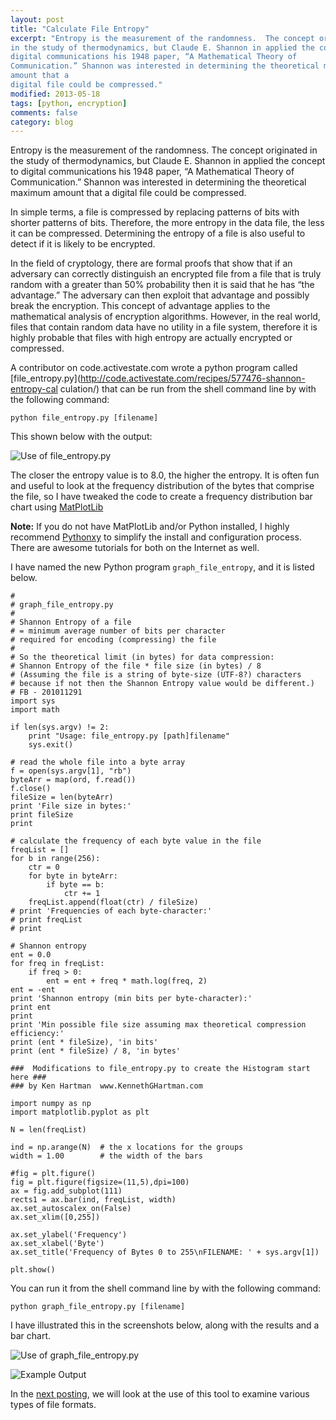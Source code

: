 ```yaml
---
layout: post
title: "Calculate File Entropy"
excerpt: "Entropy is the measurement of the randomness.  The concept originated
in the study of thermodynamics, but Claude E. Shannon in applied the concept to
digital communications his 1948 paper, “A Mathematical Theory of
Communication.” Shannon was interested in determining the theoretical maximum
amount that a
digital file could be compressed."
modified: 2013-05-18
tags: [python, encryption]
comments: false
category: blog
---
```


Entropy is the measurement of the randomness.  The concept originated in the
study of thermodynamics, but Claude E. Shannon in applied the concept to
digital communications his 1948 paper, “A Mathematical Theory of
Communication.”  Shannon was interested in determining the theoretical
maximum amount that a digital file could be compressed.

In simple terms, a file is compressed by replacing patterns of bits with
shorter patterns of bits.  Therefore, the more entropy in the data file, the
less it can be compressed.  Determining the entropy of a file is also useful to
detect if it is likely to be encrypted.

In the field of cryptology, there are formal proofs that show that if an
adversary can correctly distinguish an encrypted file from a file that is truly
random with a greater than 50% probability then it is said that he has “the
advantage.”  The adversary can then exploit that advantage and possibly break
the encryption.  This concept of advantage applies to the mathematical analysis
of encryption algorithms.  However, in the real world, files that contain
random data have no utility in a file system, therefore it is highly probable
that files with high entropy are actually encrypted or compressed.

A contributor on code.activestate.com wrote a python program called
[file_entropy.py](http://code.activestate.com/recipes/577476-shannon-entropy-cal
culation/) that can be run from the shell command line by with the following
command:

```
python file_entropy.py [filename]
```

This shown below with the output:

![Use of file_entropy.py](https://kennethghartman.com/images/Use-of-file_entropy.py_.png)

The closer the entropy value is to 8.0, the higher the entropy.  It is often
fun and useful to look at the frequency distribution of the bytes that comprise
the file, so I have tweaked the code to create a frequency distribution bar
chart using [MatPlotLib](http://matplotlib.org/)

**Note:**  If you do not have MatPlotLib and/or Python installed, I highly
recommend [Pythonxy](http://code.google.com/p/pythonxy/)  to simplify the
install and configuration process.  There are awesome tutorials for both on the
Internet as well.

I have named the new Python program `graph_file_entropy`, and it is listed
below.

```
#
# graph_file_entropy.py
#
# Shannon Entropy of a file
# = minimum average number of bits per character
# required for encoding (compressing) the file
#
# So the theoretical limit (in bytes) for data compression:
# Shannon Entropy of the file * file size (in bytes) / 8
# (Assuming the file is a string of byte-size (UTF-8?) characters
# because if not then the Shannon Entropy value would be different.)
# FB - 201011291
import sys
import math

if len(sys.argv) != 2:
    print "Usage: file_entropy.py [path]filename"
    sys.exit()

# read the whole file into a byte array
f = open(sys.argv[1], "rb")
byteArr = map(ord, f.read())
f.close()
fileSize = len(byteArr)
print 'File size in bytes:'
print fileSize
print

# calculate the frequency of each byte value in the file
freqList = []
for b in range(256):
    ctr = 0
    for byte in byteArr:
        if byte == b:
            ctr += 1
    freqList.append(float(ctr) / fileSize)
# print 'Frequencies of each byte-character:'
# print freqList
# print

# Shannon entropy
ent = 0.0
for freq in freqList:
    if freq > 0:
        ent = ent + freq * math.log(freq, 2)
ent = -ent
print 'Shannon entropy (min bits per byte-character):'
print ent
print
print 'Min possible file size assuming max theoretical compression efficiency:'
print (ent * fileSize), 'in bits'
print (ent * fileSize) / 8, 'in bytes'

###  Modifications to file_entropy.py to create the Histogram start here ###
### by Ken Hartman  www.KennethGHartman.com

import numpy as np
import matplotlib.pyplot as plt

N = len(freqList)

ind = np.arange(N)  # the x locations for the groups
width = 1.00        # the width of the bars

#fig = plt.figure()
fig = plt.figure(figsize=(11,5),dpi=100)
ax = fig.add_subplot(111)
rects1 = ax.bar(ind, freqList, width)
ax.set_autoscalex_on(False)
ax.set_xlim([0,255])

ax.set_ylabel('Frequency')
ax.set_xlabel('Byte')
ax.set_title('Frequency of Bytes 0 to 255\nFILENAME: ' + sys.argv[1])

plt.show()
```

You can run it from the shell command line by with the following command:

```
python graph_file_entropy.py [filename]
```

I have illustrated this in the screenshots below, along with the results and a
bar chart.

![Use of graph_file_entropy.py](https://kennethghartman.com/images/Use-of-graph_file_entropy.py_.png)

![Example Output](https://kennethghartman.com/images/TestDoc.TXT-1024x464.png)

In the [next posting](/blog/shannon-entropy-of-various-file-formats/), we will
look at the use of this tool to examine various types of file formats.
